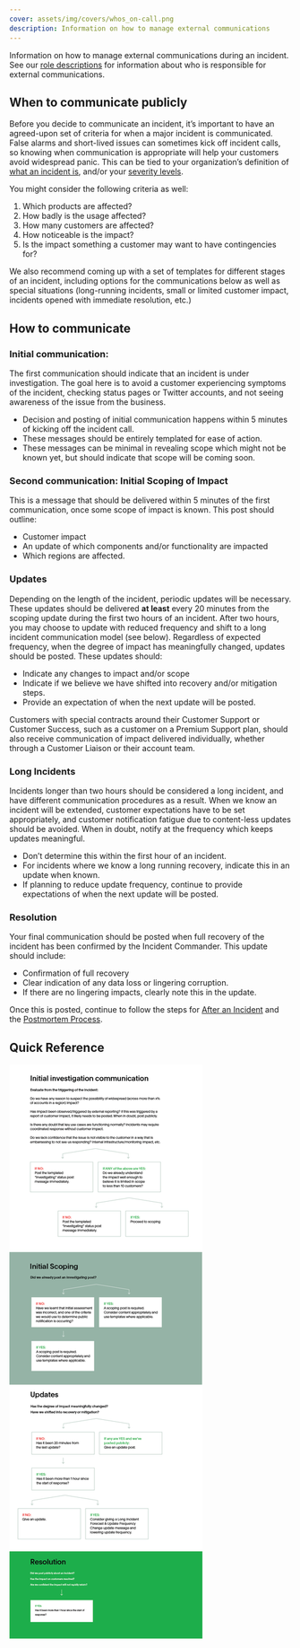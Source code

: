 ```yaml
---
cover: assets/img/covers/whos_on-call.png
description: Information on how to manage external communications
---
```


Information on how to manage external communications during an incident. See our [role descriptions](../before/different_roles/) for information about who is responsible for external communications.

## When to communicate publicly

Before you decide to communicate an incident, it’s important to have an agreed-upon set of criteria for when a major incident is communicated. False alarms and short-lived issues can sometimes kick off incident calls, so knowing when communication is appropriate will help your customers avoid widespread panic. This can be tied to your organization’s definition of [what an incident is](https://response.pagerduty.com/before/what_is_an_incident/), and/or your [severity levels](https://response.pagerduty.com/before/severity_levels/).

You might consider the following criteria as well: 

1. Which products are affected?
1. How badly is the usage affected?
1. How many customers are affected?
1. How noticeable is the impact?
1. Is the impact something a customer may want to have contingencies for?

We also recommend coming up with a set of templates for different stages of an incident, including options for the communications below as well as special situations (long-running incidents, small or limited customer impact, incidents opened with immediate resolution, etc.) 

## How to communicate

### Initial communication:

The first communication should indicate that an incident is under investigation. The goal here is to avoid a customer experiencing symptoms of the incident, checking status pages or Twitter accounts, and not seeing awareness of the issue from the business. 

- Decision and posting of initial communication happens within 5 minutes of kicking off the incident call.
- These messages should be entirely templated for ease of action.
- These messages can be minimal in revealing scope which might not be known yet, but should indicate that scope will be coming soon. 

### Second communication: Initial Scoping of Impact

This is a message that should be delivered within 5 minutes of the first communication, once some scope of impact is known. This post should outline: 

- Customer impact
- An update of which components and/or functionality are impacted
- Which regions are affected.

### Updates

Depending on the length of the incident, periodic updates will be necessary. These updates should be delivered **at least** every 20 minutes from the scoping update during the first two hours of an incident. After two hours, you may choose to update with reduced frequency and shift to a long incident communication model (see below). Regardless of expected frequency, when the degree of impact has meaningfully changed, updates should be posted. These updates should:

- Indicate any changes to impact and/or scope
- Indicate if we believe we have shifted into recovery and/or mitigation steps. 
- Provide an expectation of when the next update will be posted.

Customers with special contracts around their Customer Support or Customer Success, such as a customer on a Premium Support plan, should also receive communication of impact delivered individually, whether through a Customer Liaison or their account team.

### Long Incidents

Incidents longer than two hours should be considered a long incident, and have different communication procedures as a result. When we know an incident will be extended, customer expectations have to be set appropriately, and customer notification fatigue due to content-less updates should be avoided. When in doubt, notify at the frequency which keeps updates meaningful. 

- Don’t determine this within the first hour of an incident.
- For incidents where we know a long running recovery, indicate this in an update when known.
- If planning to reduce update frequency, continue to provide expectations of when the next update will be posted.

### Resolution

Your final communication should be posted when full recovery of the incident has been confirmed by the Incident Commander. This update should include:

- Confirmation of full recovery
- Clear indication of any data loss or lingering corruption.
- If there are no lingering impacts, clearly note this in the update. 

Once this is posted, continue to follow the steps for [After an Incident](https://response.pagerduty.com/after/after_an_incident/) and the [Postmortem Process](https://response.pagerduty.com/after/post_mortem_process/). 

## Quick Reference

![Quick reference rubric for external communications spanning from initial investigation communication to resolution.](../assets/img/misc/decision-tree.png)

